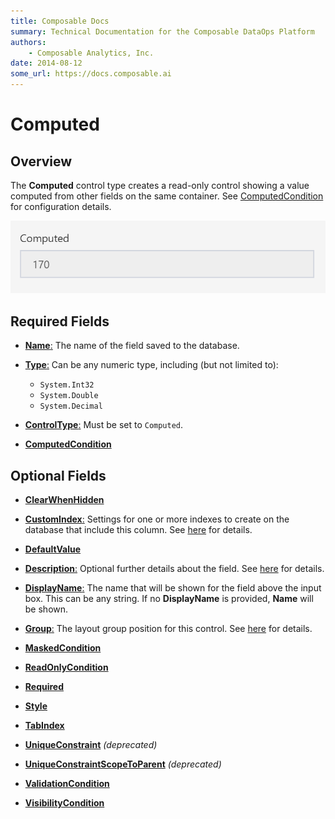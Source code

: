 ```yaml
---
title: Composable Docs
summary: Technical Documentation for the Composable DataOps Platform
authors:
    - Composable Analytics, Inc.
date: 2014-08-12
some_url: https://docs.composable.ai
---
```


# Computed

## Overview

The **Computed** control type creates a read-only control showing a value computed from other fields on the same container. See [ComputedCondition](../06.Setting-Details/ComputedCondition.md) for configuration details.

![Computed Control](../img/Computed.png)

## Required Fields

- [**Name**:](../06.Setting-Details/Name.md) The name of the field saved to the database.

- [**Type**:](../06.Setting-Details/Type.md) Can be any numeric type, including (but not limited to):
    - `System.Int32`
    - `System.Double`
    - `System.Decimal`
  
- [**ControlType**:](../06.Setting-Details/ControlType.md) Must be set to `Computed`.

- [**ComputedCondition**](../06.Setting-Details/ComputedCondition.md)

## Optional Fields

- [**ClearWhenHidden**](../06.Setting-Details/ClearWhenHidden.md)

- [**CustomIndex**:](../06.Setting-Details/CustomIndex.md) Settings for one or more indexes to create on the database that include this column. See [here](../06.Setting-Details/CustomIndex.md) for details.

- [**DefaultValue**](../06.Setting-Details/DefaultValue.md)

- [**Description**:](../06.Setting-Details/Description.md) Optional further details about the field. See [here](../06.Setting-Details/Description.md) for details.

- [**DisplayName**:](../06.Setting-Details/DisplayName.md) The name that will be shown for the field above the input box. This can be any string. If no **DisplayName** is provided, **Name** will be shown.

- [**Group**:](../06.Setting-Details/Group.md) The layout group position for this control. See [here](../06.Setting-Details/Group.md) for details.

- [**MaskedCondition**](../06.Setting-Details/MaskedCondition.md)

- [**ReadOnlyCondition**](../06.Setting-Details/ReadOnlyCondition.md)

- [**Required**](../06.Setting-Details/Required.md)

- [**Style**](../06.Setting-Details/Style.md)

- [**TabIndex**](../06.Setting-Details/TabIndex.md)

- [**UniqueConstraint**](../06.Setting-Details/UniqueConstraint.md) *(deprecated)*

- [**UniqueConstraintScopeToParent**](../06.Setting-Details/UniqueConstraintScopeToParent.md) *(deprecated)*

- [**ValidationCondition**](../06.Setting-Details/ValidationCondition.md)

- [**VisibilityCondition**](../06.Setting-Details/VisibilityCondition.md)
